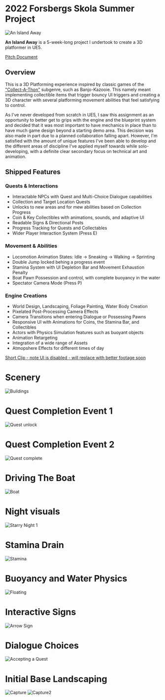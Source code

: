 # 2022 Forsbergs Skola Summer Project 
![An Island Away](https://user-images.githubusercontent.com/90158105/183082412-39aaf688-a9d6-4b6c-8f4d-884e08cbff1c.png)

**An Island Away** is a 5-week-long project I undertook to create a 3D platformer in UE5.

[Pitch Document](https://docs.google.com/document/d/19fuJum10Y-G-NkFuVgQg-aVFYC2eE7numAVVrhllVbo/edit?usp=sharing)

## Overview

This is a 3D Platforming experience inspired by classic games of the ["Collect-A-Thon"](https://en.wikipedia.org/wiki/Platform_game#:~:text=format%2C%20and%20the-,%22collect%2Da%2Dthon,-%22%20genre%20began%20to) subgenre, such as Banjo-Kazooie. This namely meant implementing collectible items that trigger bouncy UI triggers and creating a 3D character with several platforming movement abilities that feel satisfying to control.

As I've never developed from scratch in UE5, I saw this assignment as an opportunity to better get to grips with the engine and the blueprint system and decided that it was most important to have mechanics in place than to have much game design beyond a starting demo area. This decision was also made in part due to a planned collaboration falling apart. However, I'm satisfied with the amount of unique features I've been able to develop and the different areas of discipline I've applied myself towards while solo-developing, with a definite clear secondary focus on technical art and animation.

## Shipped Features

### Quests & Interactions
- Interactable NPCs with Quest and Multi-Choice Dialogue capabilities
- Collection and Target Location Quests
- Unlocks to new areas and for mew abilities based on Collection Progress
- Coin & Key Collectibles with animations, sounds, and adaptive UI
- Readable Signs & Directional Posts
- Progress Tracking for Quests and Collectables
- Wider Player Interaction System (Press E)


### Movement & Abilities
- Locomotion Animation States: Idle -> Sneaking -> Walking -> Sprinting
- Double Jump locked behing a progress event
- Stamina System with UI Depletion Bar and Movement Exhaustion Penalty
- Boat Pawn Possession and control, with complete buoyancy in the water
- Spectator Camera Mode (Press P)

### Engine Creations
- World Design, Landscaping, Foliage Painting, Water Body Creation
- Pixelated Post-Processing Camera Effects
- Camera Transitions when entering Dialogue or Possessing Pawns
- Responsive UI with Animations for Coins, the Stamina Bar, and Collectibles
- Actors with Physics Simulation features such as buoyant objects
- Animation Retargeting
- Integration of a wide range of Assets
- Atmopshere Effects for different times of day


[Short Clip - note UI is disabled - will replace with better footage soon](https://youtu.be/_6N9bKUGTz8)

# Scenery
![Buildings](https://user-images.githubusercontent.com/90158105/183080902-a0149d2b-1f25-4d19-b66c-0ccf3c13e472.png)

# Quest Completion Event 1
![Quest unlock](https://user-images.githubusercontent.com/90158105/183080950-454f242c-202f-49f4-a72a-f246986b964c.png)

# Quest Completion Event 2
![Quest complete](https://user-images.githubusercontent.com/90158105/183080937-78bd5bdc-b63e-431d-9118-08ccc081c5a8.png)

# Driving The Boat
![Boat](https://user-images.githubusercontent.com/90158105/183081503-7f6fb860-58c8-43f5-9633-141acf14236e.png)

# Night visuals
![Starry Night 1](https://user-images.githubusercontent.com/90158105/183080977-1906180b-6f0e-4bb4-896f-7649bbedabf0.png)

# Stamina Drain
![Stamina](https://user-images.githubusercontent.com/90158105/183081004-39494e08-e88c-43f4-8bfa-07424598e881.png)

# Buoyancy and Water Physics
![Floating](https://user-images.githubusercontent.com/90158105/183081493-99090ed9-1b14-4cc5-8d86-a5876cc88c7e.png)

# Interactive Signs
![Arrow Sign](https://user-images.githubusercontent.com/90158105/183100071-911a4004-ea78-46d2-bfdf-bf0f9f8957da.png)

# Dialogue Choices
![Accepting a Quest](https://user-images.githubusercontent.com/90158105/183099582-c6ce17b4-01b5-4303-a371-ef5c35eecaec.png)


# Initial Base Landscaping
![Capture](https://user-images.githubusercontent.com/90158105/183100365-69447aa0-8c70-4d41-8f63-922b75b0c945.JPG)
![Capture2](https://user-images.githubusercontent.com/90158105/183081693-788b88a3-19de-4776-a720-b8928fcebc4c.JPG)
